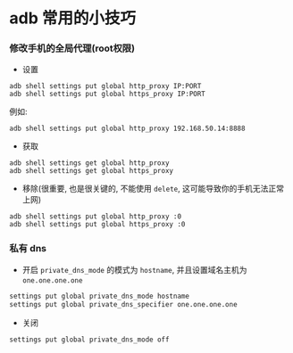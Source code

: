 # adb 常用的小技巧

### 修改手机的全局代理(root权限)

- 设置

```
adb shell settings put global http_proxy IP:PORT
adb shell settings put global https_proxy IP:PORT
```

例如:

```
adb shell settings put global http_proxy 192.168.50.14:8888
```

- 获取 

```
adb shell settings get global http_proxy
adb shell settings get global https_proxy
```

- 移除(很重要, 也是很关键的, 不能使用 `delete`, 这可能导致你的手机无法正常上网)

```
adb shell settings put global http_proxy :0
adb shell settings put global https_proxy :0
```

### 私有 dns 

- 开启 `private_dns_mode` 的模式为 `hostname`, 并且设置域名主机为 `one.one.one.one`

```bash
settings put global private_dns_mode hostname
settings put global private_dns_specifier one.one.one.one
```

- 关闭

```bash
settings put global private_dns_mode off
```

